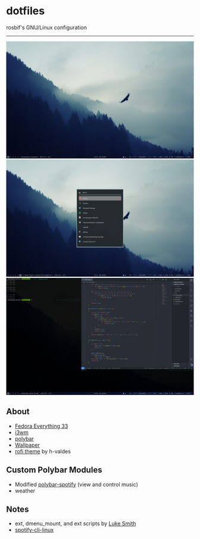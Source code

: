 # dotfiles

rosbif's GNU/Linux configuration

---

![](https://raw.githubusercontent.com/therosbif/dotfiles/main/Screenshots/Screenshot1.png)
![](https://raw.githubusercontent.com/therosbif/dotfiles/main/Screenshots/Screenshot2.png)
![](https://raw.githubusercontent.com/therosbif/dotfiles/main/Screenshots/Screenshot3.png)

## About

- [Fedora Everything 33](https://alt.fedoraproject.org/en/)
- [i3wm](https://i3wm.org/)
- [polybar](https://github.com/polybar/polybar)
- [Wallpaper](https://www.wallpaperup.com/196200/nature_mountain_eagle_fog_landscape_ultrahd_4k_wallpaper.html)
- [rofi theme](https://github.com/h-valdes/dotfiles) by h-valdes

## Custom Polybar Modules

- Modified [polybar-spotify](https://github.com/Jvanrhijn/polybar-spotify) (view and control music)
- weather

## Notes

- ext, dmenu_mount, and ext scripts by [Luke Smith](https://github.com/LukeSmithxyz/voidrice)
- [spotify-cli-linux](https://github.com/pwittchen/spotify-cli-linux)
